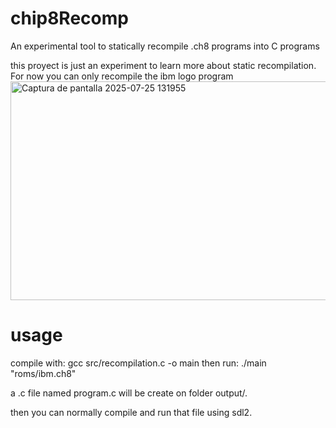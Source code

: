 # chip8Recomp
An experimental tool to statically recompile .ch8 programs into C programs

this proyect is just an experiment to learn more about static recompilation. For now you can only recompile the ibm logo program
<img width="649" height="350" alt="Captura de pantalla 2025-07-25 131955" src="https://github.com/user-attachments/assets/7281915f-ef3f-409c-8921-7fd315717f44" />

# usage
compile with: gcc src/recompilation.c -o main
then run: ./main "roms/ibm.ch8"

a .c file named program.c will be create on folder output/.

then you can normally compile and run that file using sdl2.
